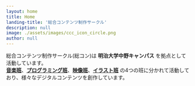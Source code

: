 ```yaml
---
layout: home
title: Home
landing-title: '総合コンテンツ制作サークル'
description: null
image: ./assets/images/ccc_icon_circle.png
author: null
---
```


総合コンテンツ制作サークル(総コン)は **明治大学中野キャンパス** を拠点として活動しています。  
**[音楽班](./2017/04/05/composers.html)**、**[プログラミング班](./2017/04/04/programmers.html)**、**[映像班](./2017/04/03/video_producers.html)**、**[イラスト班](./2017/04/02/artists.html)** の4つの班に分かれて活動しており、様々なデジタルコンテンツを創作しています。  
